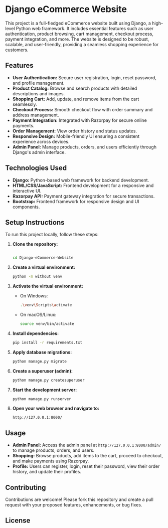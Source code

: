 # Django eCommerce Website

This project is a full-fledged eCommerce website built using Django, a high-level Python web framework. It includes essential features such as user authentication, product browsing, cart management, checkout process, payment integration, and more. The website is designed to be robust, scalable, and user-friendly, providing a seamless shopping experience for customers.



## Features
- **User Authentication:** Secure user registration, login, reset password, and profile management.
- **Product Catalog:** Browse and search products with detailed descriptions and images.
- **Shopping Cart:** Add, update, and remove items from the cart seamlessly.
- **Checkout Process:** Smooth checkout flow with order summary and address management.
- **Payment Integration:** Integrated with Razorpay for secure online payments.
- **Order Management:** View order history and status updates.
- **Responsive Design:** Mobile-friendly UI ensuring a consistent experience across devices.
- **Admin Panel:** Manage products, orders, and users efficiently through Django's admin interface.



## Technologies Used
- **Django:** Python-based web framework for backend development.
- **HTML/CSS/JavaScript:** Frontend development for a responsive and interactive UI.
- **Razorpay API:** Payment gateway integration for secure transactions.
- **Bootstrap:** Frontend framework for responsive design and UI components.

## Setup Instructions
To run this project locally, follow these steps:

1. **Clone the repository:**
   ```bash
   
   cd Django-eCommerce-Website
   ```

2. **Create a virtual environment:**
   ```bash
   python -m without venv
   ```
   
3. **Activate the virtual environment:**
   - On Windows:
     ```bash
     .\venv\Scripts\activate
     ```
   - On macOS/Linux:
     ```bash
     source venv/bin/activate
     ```

4. **Install dependencies:**
   ```bash
   pip install -r requirements.txt
   ```

5. **Apply database migrations:**
   ```bash
   python manage.py migrate
   ```

6. **Create a superuser (admin):**
   ```bash
   python manage.py createsuperuser
   ```

7. **Start the development server:**
   ```bash
   python manage.py runserver
   ```

8. **Open your web browser and navigate to:**
   ```
   http://127.0.0.1:8000/
   ```

## Usage
- **Admin Panel:** Access the admin panel at `http://127.0.0.1:8000/admin/` to manage products, orders, and users.
- **Shopping:** Browse products, add items to the cart, proceed to checkout, and make payments using Razorpay.
- **Profile:** Users can register, login, reset their password, view their order history, and update their profiles.

## Contributing
Contributions are welcome! Please fork this repository and create a pull request with your proposed features, enhancements, or bug fixes.

## License


